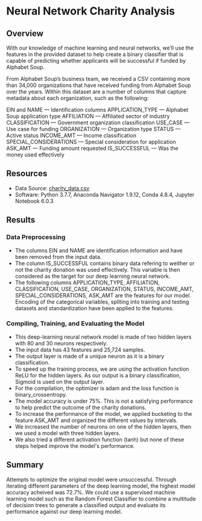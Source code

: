# Neural Network Charity Analysis

## Overview

With our knowledge of machine learning and neural networks, we’ll use the features in the provided dataset to help create a binary classifier that is capable of predicting whether applicants will be successful if funded by Alphabet Soup.

From Alphabet Soup’s business team, we received a CSV containing more than 34,000 organizations that have received funding from Alphabet Soup over the years. Within this dataset are a number of columns that capture metadata about each organization, such as the following:

EIN and NAME — Identification columns
APPLICATION_TYPE — Alphabet Soup application type
AFFILIATION — Affiliated sector of industry
CLASSIFICATION — Government organization classification
USE_CASE — Use case for funding
ORGANIZATION — Organization type
STATUS — Active status
INCOME_AMT — Income classification
SPECIAL_CONSIDERATIONS — Special consideration for application
ASK_AMT — Funding amount requested
IS_SUCCESSFUL — Was the money used effectively

## Resources

- Data Source: [charity_data.csv](https://github.com/jasonmontes94/Neural_Network_Charity_Analysis/blob/main/Resources/charity_data.csv)
- Software: Python 3.7.7, Anaconda Navigator 1.9.12, Conda 4.8.4, Jupyter Notebook 6.0.3

## Results


### Data Preprocessing

- The columns EIN and NAME are identification information and have been removed from the input data.
- The column IS_SUCCESSFUL contains binary data refering to weither or not the charity donation was used effectively. This variable is then considered as the target for our deep learning neural network.
- The following columns APPLICATION_TYPE, AFFILIATION, CLASSIFICATION, USE_CASE, ORGANIZATION, STATUS, INCOME_AMT, SPECIAL_CONSIDERATIONS, ASK_AMT are the features for our model. Encoding of the categorical variables, spliting into training and testing datasets and standardization have been applied to the features.

### Compiling, Training, and Evaluating the Model
- This deep-learning neural network model is made of two hidden layers with 80 and 30 neurons respectively.
- The input data has 43 features and 25,724 samples.
- The output layer is made of a unique neuron as it is a binary classification.
- To speed up the training process, we are using the activation function ReLU for the hidden layers. As our output is a binary classification, Sigmoid is used on the output layer.
- For the compilation, the optimizer is adam and the loss function is binary_crossentropy.
- The model accuracy is under 75%. This is not a satisfying performance to help predict the outcome of the charity donations.
- To increase the performance of the model, we applied bucketing to the feature ASK_AMT and organized the different values by intervals.
- We increased the number of neurons on one of the hidden layers, then we used a model with three hidden layers.
- We also tried a different activation function (tanh) but none of these steps helped improve the model's performance.
    
## Summary

Attempts to optimize the original model were unsuccessful. Through iterating different parameters of the deep learning model, the highest model accuracy acheived was 72.7%. We could use a supervised machine learning model such as the Random Forest Classifier to combine a multitude of decision trees to generate a classified output and evaluate its performance against our deep learning model.